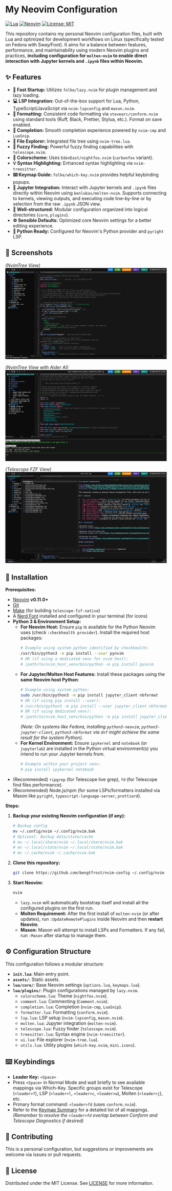 # My Neovim Configuration

[![Lua](https://img.shields.io/badge/Made%20with%20Lua-blueviolet.svg?style=for-the-badge&logo=lua)](https://lua.org)
[![Neovim](https://img.shields.io/badge/Neovim-0.11+-57A143?style=for-the-badge&logo=neovim&logoColor=white)](https://neovim.io/)
[![License: MIT](https://img.shields.io/badge/License-MIT-yellow.svg?style=for-the-badge)](https://opensource.org/licenses/MIT)

This repository contains my personal Neovim configuration files, built with Lua and optimized for development workflows on Linux (specifically tested on Fedora with Sway/Foot). It aims for a balance between features, performance, and maintainability using modern Neovim plugins and practices, **including configuration for `molten-nvim` to enable direct interaction with Jupyter kernels and `.ipynb` files within Neovim.**

## ✨ Features

*   **🚀 Fast Startup:** Utilizes `folke/lazy.nvim` for plugin management and lazy loading.
*   **💻 LSP Integration:** Out-of-the-box support for Lua, Python, TypeScript/JavaScript via `nvim-lspconfig` and `mason.nvim`.
*   **💅 Formatting:** Consistent code formatting via `stevearc/conform.nvim` using standard tools (Ruff, Black, Prettier, Stylua, etc.). Format on save enabled.
*   **🤖 Completion:** Smooth completion experience powered by `nvim-cmp` and `LuaSnip`.
*   **🌳 File Explorer:** Integrated file tree using `nvim-tree.lua`.
*   **🔭 Fuzzy Finding:** Powerful fuzzy finding capabilities with `telescope.nvim`.
*   **🎨 Colorscheme:** Uses `EdenEast/nightfox.nvim` (`carbonfox` variant).
*   **💡 Syntax Highlighting:** Enhanced syntax highlighting via `nvim-treesitter`.
*   **⌨️ Keymap Guide:** `folke/which-key.nvim` provides helpful keybinding popups.
*   **📓 Jupyter Integration:** Interact with Jupyter kernels and `.ipynb` files directly within Neovim using `benlubas/molten-nvim`. Supports connecting to kernels, viewing outputs, and executing code line-by-line or by selection from the raw `.ipynb` JSON view.
*   **🔧 Well-structured:** Modular configuration organized into logical directories (`core`, `plugins`).
*   **⚙️ Sensible Defaults:** Optimized core Neovim settings for a better editing experience.
*   **🐍 Python Ready:** Configured for Neovim's Python provider and `pyright` LSP.

## 📸 Screenshots

*(NvimTree View)*
![NvimTree Example](https://raw.githubusercontent.com/bengtfrost/nvim-config/master/assets/nvim-treeview.png)

*(NvimTree View with Aider AI)*
![NvimTree Example with Aider](https://raw.githubusercontent.com/bengtfrost/nvim-config/master/assets/nvim-treeview_aider-chat.png)

*(Telescope FZF View)*
![Telescope Example](https://raw.githubusercontent.com/bengtfrost/nvim-config/master/assets/nvim-telescope.png)

## 💾 Installation

**Prerequisites:**

*   [Neovim](https://neovim.io/) **v0.11.0+**
*   [Git](https://git-scm.com/)
*   [Make](https://www.gnu.org/software/make/) (for building `telescope-fzf-native`)
*   A [Nerd Font](https://www.nerdfonts.com/) installed and configured in your terminal (for icons)
*   **Python 3 & Environment Setup:**
    *   **For Neovim Host:** Ensure `pip` is available for the Python Neovim uses (check `:checkhealth provider`). Install the required host packages:
        ```bash
        # Example using system python identified by checkhealth:
        /usr/bin/python3 -m pip install --user pynvim
        # OR (if using a dedicated venv for nvim host):
        # /path/to/nvim_host_venv/bin/python -m pip install pynvim
        ```
    *   **For Jupyter/Molten Host Features:** Install these packages using the **same Neovim host Python**:
        ```bash
        # Example using system python:
        sudo /usr/bin/python3 -m pip install jupyter_client nbformat
        # OR (if using pip install --user):
        # /usr/bin/python3 -m pip install --user jupyter_client nbformat
        # OR (if using dedicated venv):
        # /path/to/nvim_host_venv/bin/python -m pip install jupyter_client nbformat
        ```
        *(Note: On systems like Fedora, installing `python3-neovim`, `python3-jupyter-client`, `python3-nbformat` via `dnf` might achieve the same result for the system Python).*
    *   **For Kernel Environment:** Ensure `ipykernel` and `notebook` (or `jupyterlab`) are installed in the Python virtual environment(s) you intend to run your Jupyter kernels from.
        ```bash
        # Example within your project venv:
        # pip install ipykernel notebook
        ```
*   (Recommended) `ripgrep` (for Telescope live grep), `fd` (for Telescope find files performance).
*   (Recommended) Node.js/npm (for some LSPs/formatters installed via Mason like `pyright`, `typescript-language-server`, `prettierd`).

**Steps:**

1.  **Backup your existing Neovim configuration (if any):**
    ```bash
    # Backup config
    mv ~/.config/nvim ~/.config/nvim.bak
    # Optional: Backup data/state/cache
    # mv ~/.local/share/nvim ~/.local/share/nvim.bak
    # mv ~/.local/state/nvim ~/.local/state/nvim.bak
    # mv ~/.cache/nvim ~/.cache/nvim.bak
    ```

2.  **Clone this repository:**
    ```bash
    git clone https://github.com/bengtfrost/nvim-config ~/.config/nvim
    ```

3.  **Start Neovim:**
    ```bash
    nvim
    ```
    *   `lazy.nvim` will automatically bootstrap itself and install all the configured plugins on the first run.
    *   **Molten Requirement:** After the first install of `molten-nvim` (or after updates), run `:UpdateRemotePlugins` inside Neovim and then **restart Neovim**.
    *   **Mason:** Mason will attempt to install LSPs and Formatters. If any fail, run `:Mason` after startup to manage them.

## ⚙️ Configuration Structure

This configuration follows a modular structure:

*   **`init.lua`**: Main entry point.
*   **`assets/`**: Static assets.
*   **`lua/core/`**: Base Neovim settings (`options.lua`, `keymaps.lua`).
*   **`lua/plugins/`**: Plugin configurations managed by `lazy.nvim`.
    *   `colorscheme.lua`: Theme (`nightfox.nvim`).
    *   `comment.lua`: Commenting (`Comment.nvim`).
    *   `completion.lua`: Completion (`nvim-cmp`, `LuaSnip`).
    *   `formatter.lua`: Formatting (`conform.nvim`).
    *   `lsp.lua`: LSP setup (`nvim-lspconfig`, `mason.nvim`).
    *   `molten.lua`: Jupyter integration (`molten-nvim`).
    *   `telescope.lua`: Fuzzy finder (`telescope.nvim`).
    *   `treesitter.lua`: Syntax engine (`nvim-treesitter`).
    *   `ui.lua`: File explorer (`nvim-tree.lua`).
    *   `utils.lua`: Utility plugins (`which-key.nvim`, `mini.icons`).

## ⌨️ Keybindings

*   **Leader Key:** `<Space>`
*   Press `<Space>` in Normal Mode and wait briefly to see available mappings via Which-Key. Specific groups exist for Telescope (`<leader>f`), LSP (`<leader>l`, `<leader>c`, `<leader>w`), Molten (`<leader>j`), etc.
*   Primary format command: `<leader>fd` (uses `conform.nvim`).
*   Refer to the [Keymap Summary](KEYMAPS.md) for a detailed list of all mappings. *(Remember to resolve the `<leader>fd` overlap between Conform and Telescope Diagnostics if desired)*

## 🤝 Contributing

This is a personal configuration, but suggestions or improvements are welcome via issues or pull requests.

## 📜 License

Distributed under the MIT License. See [LICENSE](LICENSE) for more information.